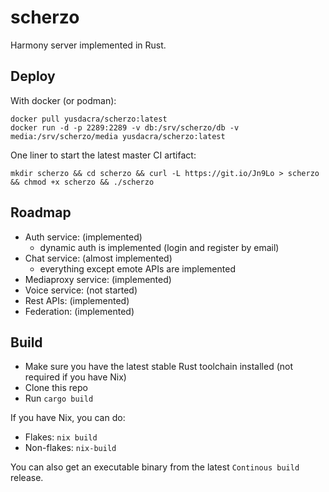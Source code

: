 # scherzo

Harmony server implemented in Rust.

## Deploy

With docker (or podman):
```
docker pull yusdacra/scherzo:latest
docker run -d -p 2289:2289 -v db:/srv/scherzo/db -v media:/srv/scherzo/media yusdacra/scherzo:latest
```

One liner to start the latest master CI artifact:
```
mkdir scherzo && cd scherzo && curl -L https://git.io/Jn9Lo > scherzo && chmod +x scherzo && ./scherzo
```

## Roadmap

- Auth service: (implemented)
    - dynamic auth is implemented (login and register by email)
- Chat service: (almost implemented)
    - everything except emote APIs are implemented
- Mediaproxy service: (implemented)
- Voice service: (not started)
- Rest APIs: (implemented)
- Federation: (implemented)

## Build

- Make sure you have the latest stable Rust toolchain installed (not required if you have Nix)
- Clone this repo
- Run `cargo build`

If you have Nix, you can do:
- Flakes: `nix build`
- Non-flakes: `nix-build`

You can also get an executable binary from the latest `Continous build` release.